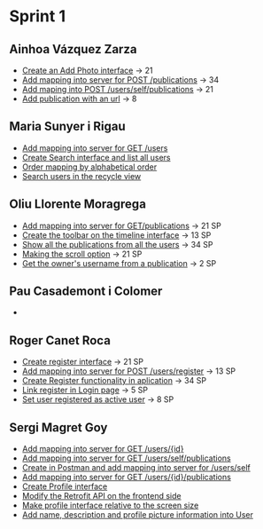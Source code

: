# Sprint 1
## Ainhoa Vázquez Zarza
* [Create an Add Photo interface](https://wuilder.com/jira/browse/PDS20_2B-29) -> 21
* [Add mapping into server for POST /publications](https://wuilder.com/jira/browse/PDS20_2B-30) -> 34
* [Add maping into POST /users/self/publications](https://wuilder.com/jira/browse/PDS20_2B-52) -> 21
* [Add publication with an url](https://wuilder.com/jira/browse/PDS20_2B-56) -> 8


## Maria Sunyer i Rigau
* [Add mapping into server for GET /users](https://wuilder.com/jira/browse/PDS20_2B-31)
* [Create Search interface and list all users](https://wuilder.com/jira/browse/PDS20_2B-36)
* [Order mapping by alphabetical order](https://wuilder.com/jira/browse/PDS20_2B-36)
* [Search users in the recycle view](https://wuilder.com/jira/browse/PDS20_2B-39)

## Oliu Llorente Moragrega
* [Add mapping into server for GET/publications](https://wuilder.com/jira/browse/PDS20_2B-32) -> 21 SP
* [Create the toolbar on the timeline interface](https://wuilder.com/jira/browse/PDS20_2B-33) -> 13 SP
* [Show all the publications from all the users](https://wuilder.com/jira/browse/PDS20_2B-35) -> 34 SP
* [Making the scroll option](https://wuilder.com/jira/browse/PDS20_2B-38) -> 21 SP
* [Get the owner's username from a publication](https://wuilder.com/jira/browse/PDS20_2B-48) -> 2 SP

## Pau Casademont i Colomer
*

## Roger Canet Roca
* [Create register interface](https://wuilder.com/jira/browse/PDS20_2B-15) -> 21 SP
* [Add mapping into server for POST /users/register](https://wuilder.com/jira/browse/PDS20_2B-16) -> 13 SP
* [Create Register functionality in aplication](https://wuilder.com/jira/browse/PDS20_2B-53) -> 34 SP
* [Link register in Login page](https://wuilder.com/jira/browse/PDS20_2B-54) -> 5 SP
* [Set user registered as active user](https://wuilder.com/jira/browse/PDS20_2B-55) -> 8 SP

## Sergi Magret Goy
* [Add mapping into server for GET /users/{id}](https://wuilder.com/jira/secure/RapidBoard.jspa?rapidView=28&projectKey=PDS20_2B&view=detail&selectedIssue=PDS20_2B-40)
* [Add mapping into server for GET /users/self/publications](https://wuilder.com/jira/secure/RapidBoard.jspa?rapidView=28&projectKey=PDS20_2B&view=detail&selectedIssue=PDS20_2B-41)
* [Create in Postman and add mapping into server for /users/self](https://wuilder.com/jira/secure/RapidBoard.jspa?rapidView=28&projectKey=PDS20_2B&view=detail&selectedIssue=PDS20_2B-44)
* [Add mapping into server for GET /users/{id}/publications](https://wuilder.com/jira/secure/RapidBoard.jspa?rapidView=28&projectKey=PDS20_2B&view=detail&selectedIssue=PDS20_2B-46)
* [Create Profile interface](https://wuilder.com/jira/secure/RapidBoard.jspa?rapidView=28&projectKey=PDS20_2B&view=detail&selectedIssue=PDS20_2B-37)
* [Modify the Retrofit API on the frontend side](https://wuilder.com/jira/secure/RapidBoard.jspa?rapidView=28&projectKey=PDS20_2B&view=detail&selectedIssue=PDS20_2B-42)
* [Make profile interface relative to the screen size](https://wuilder.com/jira/secure/RapidBoard.jspa?rapidView=28&projectKey=PDS20_2B&view=detail&selectedIssue=PDS20_2B-50)
* [Add name, description and profile picture information into User](https://wuilder.com/jira/secure/RapidBoard.jspa?rapidView=28&projectKey=PDS20_2B&view=detail&selectedIssue=PDS20_2B-47)
